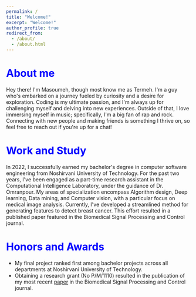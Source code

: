 ```yaml
---
permalink: /
title: "Welcome!"
excerpt: "Welcome!"
author_profile: true
redirect_from: 
  - /about/
  - /about.html
---
```


<span style="color:blue">About me</span>
======
Hey there! I'm Masoumeh, though most know me as Termeh. I'm a guy who's embarked on a journey fueled by curiosity and a desire for exploration. Coding is my ultimate passion, and I'm always up for challenging myself and delving into new experiences. Outside of that, I love immersing myself in music; specifically, I'm a big fan of rap and rock. Connecting with new people and making friends is something I thrive on, so feel free to reach out if you're up for a chat!

<span style="color:blue">Work and Study</span>
======
In 2022, I successfully earned my bachelor's degree in computer software engineering from Noshirvani University of Technology. For the past two years, I've been engaged as a part-time research assistant in the Computational Intelligence Laboratory, under the guidance of Dr. Omranpour. My areas of specialization encompass Algorithm design, Deep learning, Data mining, and Computer vision, with a particular focus on medical image analysis. Currently, I've developed a streamlined method for generating features to detect breast cancer. This effort resulted in a published paper featured in the Biomedical Signal Processing and Control journal.

<span style="color:blue">Honors and Awards</span>
======
- My final project ranked first among bachelor projects across all departments at Noshirvani University of Technology.
- Obtaining a research grant (No P/M/1110) resulted in the publication of my most recent [paper](https://doi.org/10.1016/j.bspc.2023.105382) in the Biomedical Signal Processing and Control journal.

